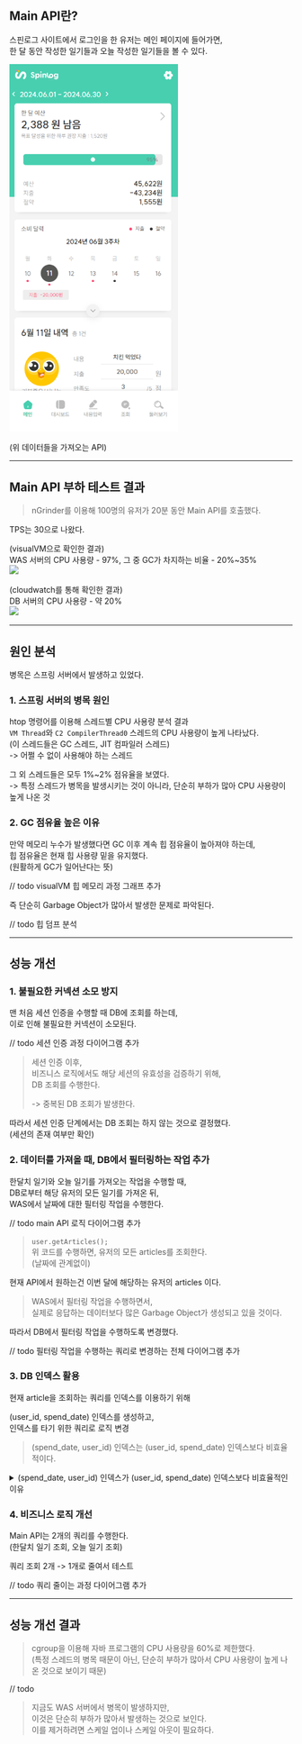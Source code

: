 ## Main API란?

스핀로그 사이트에서 로그인을 한 유저는 메인 페이지에 들어가면,  
한 달 동안 작성한 일기들과 오늘 작성한 일기들을 볼 수 있다.

<img src="../img/PerfTest_211.png" width="300">  

(위 데이터들을 가져오는 API)

---

## Main API 부하 테스트 결과

> nGrinder를 이용해 100명의 유저가 20분 동안 Main API를 호출했다.

TPS는 30으로 나왔다.

(visualVM으로 확인한 결과)  
WAS 서버의 CPU 사용량 - 97%, 그 중 GC가 차지하는 비율 - 20%~35%  
<img src="img_5.png" width="600">

(cloudwatch를 통해 확인한 결과)  
DB 서버의 CPU 사용량 - 약 20%  
<img src="img_6.png" width="500">

---

## 원인 분석

병목은 스프링 서버에서 발생하고 있었다.

### 1. 스프링 서버의 병목 원인

htop 명령어를 이용해 스레드별 CPU 사용량 분석 결과  
`VM Thread`와 `C2 CompilerThread0` 스레드의 CPU 사용량이 높게 나타났다.  
(이 스레드들은 GC 스레드, JIT 컴파일러 스레드)  
-> 어쩔 수 없이 사용해야 하는 스레드

그 외 스레드들은 모두 1%~2% 점유율을 보였다.  
-> 특정 스레드가 병목을 발생시키는 것이 아니라, 단순히 부하가 많아 CPU 사용량이 높게 나온 것

### 2. GC 점유율 높은 이유

만약 메모리 누수가 발생했다면 GC 이후 계속 힙 점유율이 높아져야 하는데,  
힙 점유율은 현재 힙 사용량 밑을 유지했다.  
(원활하게 GC가 일어난다는 뜻)

// todo visualVM 힙 메모리 과정 그래프 추가

즉 단순히 Garbage Object가 많아서 발생한 문제로 파악된다.

// todo 힙 덤프 분석

---

## 성능 개선

### 1. 불필요한 커넥션 소모 방지

맨 처음 세션 인증을 수행할 때 DB에 조회를 하는데,  
이로 인해 불필요한 커넥션이 소모된다.

// todo 세션 인증 과정 다이어그램 추가

> 세션 인증 이후,  
> 비즈니스 로직에서도 해당 세션의 유효성을 검증하기 위해,  
> DB 조회를 수행한다.
> 
> -> 중복된 DB 조회가 발생한다.

따라서 세션 인증 단계에서는 DB 조회는 하지 않는 것으로 결정했다.  
(세션의 존재 여부만 확인)

### 2. 데이터를 가져올 때, DB에서 필터링하는 작업 추가

한달치 일기와 오늘 일기를 가져오는 작업을 수행할 때,  
DB로부터 해당 유저의 모든 일기를 가져온 뒤,  
WAS에서 날짜에 대한 필터링 작업을 수행한다.

// todo main API 로직 다이어그램 추가

> `user.getArticles();`  
> 위 코드를 수행하면, 유저의 모든 articles를 조회한다.  
> (날짜에 관계없이)

현재 API에서 원하는건 이번 달에 해당하는 유저의 articles 이다.

> WAS에서 필터링 작업을 수행하면서,  
> 실제로 응답하는 데이터보다 많은 Garbage Object가 생성되고 있을 것이다.

따라서 DB에서 필터링 작업을 수행하도록 변경했다.

// todo 필터링 작업을 수행하는 쿼리로 변경하는 전체 다이어그램 추가

### 3. DB 인덱스 활용

현재 article을 조회하는 쿼리를 인덱스를 이용하기 위해

(user_id, spend_date) 인덱스를 생성하고,  
인덱스를 타기 위한 쿼리로 로직 변경

> (spend_date, user_id) 인덱스는 (user_id, spend_date) 인덱스보다 비효율적이다.  

<details>
<summary>(spend_date, user_id) 인덱스가 (user_id, spend_date) 인덱스보다 비효율적인 이유</summary>

spend_date는 datetime 타입으로, 날짜를 나타낸다.  
이 칼럼은 대부분 범위 검색을 수행한다.  
(between, >, <)

멀티 칼럼 인덱스에서 첫 번째 칼럼이 범위 검색을 수행할 때,  
뒤 칼럼은 인덱스를 타지 못한다.

> 뒤 칼럼들은, 해당 조건을 이용해 인덱스의 범위를 결정할 수 없다.  
> (인덱스를 통해 읽은 레코드들이 맞는지 확인만 한다)

> 첫번째 칼럼만 작업 범위 결정 조건이 되고,  
> 그 이후의 칼럼들은 체크 조건이 된다.

하지만 (user_id, spend_date) 인덱스는  
user_id로 인덱스를 타고, spend_date로 범위 검색을 수행한다.

> 이때는 두 칼럼 모두 작업 범위 결정 조건이 된다.

<img src="../img/sql_compare_index.png" width="400">

위 사진은 같은 쿼리에 대해 두 인덱스를 이용했을 때의 평균 실행 시간을 나타낸다.

(user_id, spend_date) 인덱스를 이용한 쿼리가 더 빠르게 실행되었다.

---

</details>

### 4. 비즈니스 로직 개선

Main API는 2개의 쿼리를 수행한다.  
(한달치 일기 조회, 오늘 일기 조회)

쿼리 조회 2개 -> 1개로 줄여서 테스트

// todo 쿼리 줄이는 과정 다이어그램 추가

---

## 성능 개선 결과

> cgroup을 이용해 자바 프로그램의 CPU 사용량을 60%로 제한했다.  
> (특정 스레드의 병목 때문이 아닌, 단순히 부하가 많아서 CPU 사용량이 높게 나온 것으로 보이기 때문)

// todo

> 지금도 WAS 서버에서 병목이 발생하지만,  
> 이것은 단순히 부하가 많아서 발생하는 것으로 보인다.  
> 이를 제거하려면 스케일 업이나 스케일 아웃이 필요하다.

